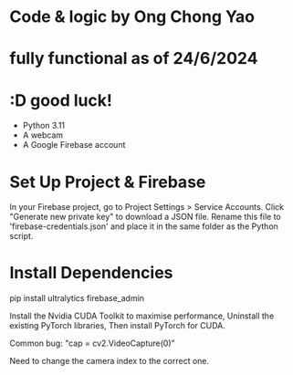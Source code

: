 # Code & logic by Ong Chong Yao
# fully functional as of 24/6/2024
# :D good luck!

- Python 3.11
- A webcam
- A Google Firebase account

# Set Up Project & Firebase
In your Firebase project, go to Project Settings > Service Accounts.
Click "Generate new private key" to download a JSON file.
Rename this file to 'firebase-credentials.json' and place it in the same folder as the Python script.

# Install Dependencies
pip install ultralytics firebase_admin

Install the Nvidia CUDA Toolkit to maximise performance,
Uninstall the existing PyTorch libraries,
Then install PyTorch for CUDA.

Common bug:
"cap = cv2.VideoCapture(0)"

Need to change the camera index to the correct one.